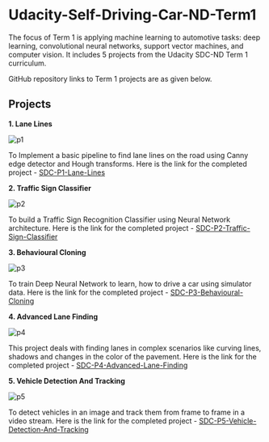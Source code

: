 # Udacity-Self-Driving-Car-ND-Term1
The focus of Term 1 is applying machine learning to automotive tasks: deep learning, convolutional neural networks, support vector machines, and computer vision. It includes 5 projects from the Udacity SDC-ND Term 1 curriculum. 

GitHub repository links to Term 1 projects are as given below.

## Projects

**1. Lane Lines**

![p1](https://cloud.githubusercontent.com/assets/17127066/24323532/e9d11890-119c-11e7-92e7-8ae0c259371c.png)

To Implement a basic pipeline to find lane lines on the road using Canny edge detector and Hough transforms. Here is the link for the completed project - [SDC-P1-Lane-Lines][1]

**2. Traffic Sign Classifier**

![p2](https://cloud.githubusercontent.com/assets/17127066/24323531/e9c9c28e-119c-11e7-9b32-8047bd0ec743.png)

To build a Traffic Sign Recognition Classifier using Neural Network architecture. Here is the link for the completed project - [SDC-P2-Traffic-Sign-Classifier][2]

**3. Behavioural Cloning**

![p3](https://cloud.githubusercontent.com/assets/17127066/24323530/e9c5cfe4-119c-11e7-88b6-aeee7fd1a140.png)

To train Deep Neural Network to learn, how to drive a car using simulator data. Here is the link for the completed project - [SDC-P3-Behavioural-Cloning][3]

**4. Advanced Lane Finding**

![p4](https://cloud.githubusercontent.com/assets/17127066/24323959/ba982440-11a3-11e7-8276-32a55b29f76e.png)

This project deals with finding lanes in complex scenarios like curving lines, shadows and changes in the color of the pavement. Here is the link for the completed project - [SDC-P4-Advanced-Lane-Finding][4]

**5. Vehicle Detection And Tracking**

![p5](https://cloud.githubusercontent.com/assets/17127066/24323958/ba93f564-11a3-11e7-94ee-24ba82dea804.png)

To detect vehicles in an image and track them from frame to frame in a video stream. Here is the link for the completed project - [SDC-P5-Vehicle-Detection-And-Tracking][5]


[1]: https://github.com/ra9hur/SDC-P1-Lane-Lines
[2]: https://github.com/ra9hur/SDC-P2-Traffic-Sign-Classifier
[3]: https://github.com/ra9hur/SDC-P3-Behavioural-Cloning
[4]: https://github.com/ra9hur/SDC-P4-Advanced-Lane-Finding
[5]: https://github.com/ra9hur/SDC-P5-Vehicle-Detection-And-Tracking



